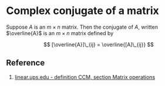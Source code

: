 # Complex conjugate of a matrix

Suppose $A$ is an $m \times n$ matrix. Then the conjugate of $A$, written $\overline{A}$ is an $m \times n$ matrix defined by

$$
[\overline{A}]\_{ij} = \overline{[A]\_{ij}}
$$

## Reference

1. [linear.ups.edu - definition CCM, section Matrix operations](http://linear.ups.edu/html/section-MO.html)